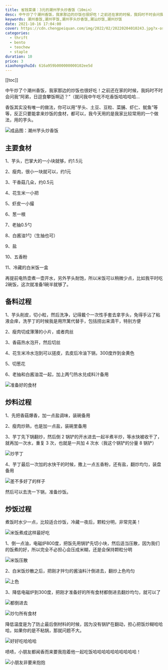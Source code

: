 ```yaml
---
title: 省钱菜谱：3元的潮州芋头炒香饭（10min）
desc: 中午炒了个潮州香饭，我家那边的炒饭也很好吃！之前还在家的时候，我妈时不时会问我“阿弟，日逗食攀饭啊迈？”（就问我中午吃不吃香饭哈哈哈哈…香饭其实没有唯一的做法，你可以用“芋头、土豆、豆粒、菜脯、虾仁、鱿鱼”等等，反正只要能拿来炒饭的食材，都可以，我今天用的是我家比较常用的一个做法，用的芋头。
keywords: 潮州香饭,潮州芋饭,潮州芋头炒香饭,潮汕炒饭,潮州炒饭
date: 2021-10-16 17:04:00
cover: https://cdn.chengpeiquan.com/img/2022/02/20220204010243.jpg?x-oss-process=image/interlace,1
categories:
  - thrift
  - bento
  - teochew
  - staple
duration: 10
price: 3
xiaohongshuId: 616a959b000000000102ee5d
---
```


[[toc]]

中午炒了个潮州香饭，我家那边的炒饭也很好吃！之前还在家的时候，我妈时不时会问我“阿弟，日逗食攀饭啊迈？”（就问我中午吃不吃香饭哈哈哈哈…

香饭其实没有唯一的做法，你可以用“芋头、土豆、豆粒、菜脯、虾仁、鱿鱼”等等，反正只要能拿来炒饭的食材，都可以，我今天用的是我家比较常用的一个做法，用的芋头。

![成品图：潮州芋头炒香饭](https://cdn.chengpeiquan.com/img/2022/02/20220204010342.jpg?x-oss-process=image/interlace,1)

## 主要食材

1、芋头，巴掌大的一小块就够，约1.5元

2、瘦肉，很小一块就可以，约1元

3、干香菇几朵，约0.5元

4、花生米一小把

5、虾皮一小撮

6、葱一根

7、老抽0.5勺

8、白酱油1勺（生抽也可）

9、盐

10、五香粉

11、冷藏的白米饭一盒

再提前电热壶煮一壶开水，另外芋头耐饱，所以米饭可以稍微少点，比如我平时吃2碗饭，这次就准备1碗半就够了。

## 备料过程

1、芋头削皮，切小粒，然后洗净，记得戴个一次性手套去拿芋头，免得手沾了粘液会痒，洗芋丁的时候我是用笊篱代替手，包括捞出来滴干，特别方便

2、瘦肉切成薄薄的小片，或者肉丝

3、香菇热水泡开，然后切丝

4、花生米冷水泡到可以搓皮，去皮后冷油下锅，300度炸到金黄色

5、切葱花

6、老抽和白酱油混一起，加上两勺热水兑成料汁备用

![准备好的食材](https://cdn.chengpeiquan.com/img/2022/02/20220204010334.jpg?x-oss-process=image/interlace,1)

## 炒料过程

1、先把香菇爆香，加一点盐调味，装碗备用

2、瘦肉炒熟，也是加一点盐，装碗里备用

3、芋丁先下锅翻炒，然后倒 2 锅铲的开水进去一起半煮半炒，等水快被收干了，就再加一次水，重复 3 次，也就是一共加 4 次水（我这个锅铲的分量 8 锅铲）

![炒芋丁](https://cdn.chengpeiquan.com/img/2022/02/20220204010335.jpg?x-oss-process=image/interlace,1)

4、芋丁最后一次加的水快干的时候，撒上一点五香粉，还有盐，翻炒均匀，装盘备用

![差不多好了的样子](https://cdn.chengpeiquan.com/img/2022/02/20220204010337.jpg?x-oss-process=image/interlace,1)

然后可以去洗一下锅，准备炒饭。

## 炒饭过程

煮饭时水少一点，比较适合炒饭，冷藏一夜后，颗粒分明，非常完美！

![米饭煮成这样最好吃](https://cdn.chengpeiquan.com/img/2022/02/20220204010336.jpg?x-oss-process=image/interlace,1)

1、倒一点油，电磁炉800度，把饭先用锅铲先切小块，然后适当压散，因为我们的饭煮的好，所以完全不必担心会压成米糊，还是会保持颗粒分明

![米饭压散](https://cdn.chengpeiquan.com/img/2022/02/20220204010338.jpg?x-oss-process=image/interlace,1)

2、白米饭炒散之后，把刚才拌匀的酱油料汁倒进去，翻炒上色均匀

![上色](https://cdn.chengpeiquan.com/img/2022/02/20220204010339.jpg?x-oss-process=image/interlace,1)

3、降低电磁炉到300度，把刚才准备好的所有食材都倒进去翻炒均匀，就可以了

![都倒进去](https://cdn.chengpeiquan.com/img/2022/02/20220204010340.jpg?x-oss-process=image/interlace,1)

![炒匀所有食材](https://cdn.chengpeiquan.com/img/2022/02/20220204010341.jpg?x-oss-process=image/interlace,1)

降低温度是为了防止最后倒材料的时候，因为没有锅铲在翻动，担心把饭炒糊哈哈哈，如果你的是不粘锅，那就问题不大。

![好好吃哈哈哈](https://cdn.chengpeiquan.com/img/2022/02/20220204010343.jpg?x-oss-process=image/interlace,1)

啧啧，小朋友都闻香而来要我抱着他一起吃饭哈哈哈哈哈哈哈哈哈哈！

![小朋友非要来抱抱](https://cdn.chengpeiquan.com/img/2022/02/20220204010344.jpg?x-oss-process=image/interlace,1)
